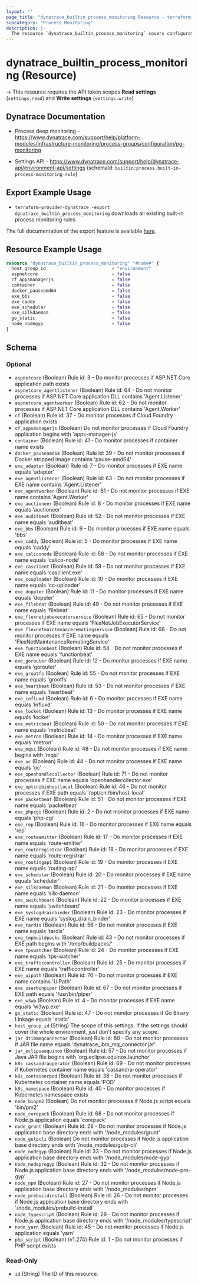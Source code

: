 ```yaml
---
layout: ""
page_title: "dynatrace_builtin_process_monitoring Resource - terraform-provider-dynatrace"
subcategory: "Process Monitoring"
description: |-
  The resource `dynatrace_builtin_process_monitoring` covers configuration for built-in process monitoring rules
---
```


# dynatrace_builtin_process_monitoring (Resource)

-> This resource requires the API token scopes **Read settings** (`settings.read`) and **Write settings** (`settings.write`)

## Dynatrace Documentation

- Process deep monitoring - https://www.dynatrace.com/support/help/platform-modules/infrastructure-monitoring/process-groups/configuration/pg-monitoring

- Settings API - https://www.dynatrace.com/support/help/dynatrace-api/environment-api/settings (schemaId: `builtin:process.built-in-process-monitoring-rule`)

## Export Example Usage

- `terraform-provider-dynatrace -export dynatrace_builtin_process_monitoring` downloads all existing built-in process monitoring rules

The full documentation of the export feature is available [here](https://dt-url.net/h203qmc).

## Resource Example Usage

```terraform
resource "dynatrace_builtin_process_monitoring" "#name#" {
  host_group_id                         = "environment"
  aspnetcore                            = false
  cf_appsmanagerjs                      = false
  container                             = false
  docker_pauseamd64                     = false
  exe_bbs                               = false
  exe_caddy                             = false
  exe_schedular                         = false
  exe_silkdaemon                        = false
  go_static                             = false
  node_nodegyp                          = false
}
```

<!-- schema generated by tfplugindocs -->
## Schema

### Optional

- `aspnetcore` (Boolean) Rule id: 3 - Do monitor processes if ASP.NET Core application path exists
- `aspnetcore_agentlistener` (Boolean) Rule id: 64 - Do not monitor processes if ASP.NET Core application DLL contains 'Agent.Listener'
- `aspnetcore_agentworker` (Boolean) Rule id: 62 - Do not monitor processes if ASP.NET Core application DLL contains 'Agent.Worker'
- `cf` (Boolean) Rule id: 37 - Do monitor processes if Cloud Foundry application exists
- `cf_appsmanagerjs` (Boolean) Do not monitor processes if Cloud Foundry application begins with 'apps-manager-js'
- `container` (Boolean) Rule id: 41 - Do monitor processes if container name exists
- `docker_pauseamd64` (Boolean) Rule id: 39 - Do not monitor processes if Docker stripped image contains 'pause-amd64'
- `exe_adapter` (Boolean) Rule id: 7 - Do monitor processes if EXE name equals 'adapter'
- `exe_agentlistener` (Boolean) Rule id: 63 - Do not monitor processes if EXE name contains 'Agent.Listener'
- `exe_agentworker` (Boolean) Rule id: 61 - Do not monitor processes if EXE name contains 'Agent.Worker'
- `exe_auctioneer` (Boolean) Rule id: 8 - Do monitor processes if EXE name equals 'auctioneer'
- `exe_auditbeat` (Boolean) Rule id: 52 - Do not monitor processes if EXE name equals 'auditbeat'
- `exe_bbs` (Boolean) Rule id: 9 - Do monitor processes if EXE name equals 'bbs'
- `exe_caddy` (Boolean) Rule id: 5 - Do monitor processes if EXE name equals 'caddy'
- `exe_caliconode` (Boolean) Rule id: 58 - Do not monitor processes if EXE name equals 'calico-node'
- `exe_casclient` (Boolean) Rule id: 59 - Do not monitor processes if EXE name equals 'casclient.exe'
- `exe_ccuploader` (Boolean) Rule id: 10 - Do monitor processes if EXE name equals 'cc-uploader'
- `exe_doppler` (Boolean) Rule id: 11 - Do monitor processes if EXE name equals 'doppler'
- `exe_filebeat` (Boolean) Rule id: 49 - Do not monitor processes if EXE name equals 'filebeat'
- `exe_flexnetjobexecutorservice` (Boolean) Rule id: 65 - Do not monitor processes if EXE name equals 'FlexNetJobExecutorService'
- `exe_flexnetmaintenanceremotingservice` (Boolean) Rule id: 66 - Do not monitor processes if EXE name equals 'FlexNetMaintenanceRemotingService'
- `exe_functionbeat` (Boolean) Rule id: 54 - Do not monitor processes if EXE name equals 'functionbeat'
- `exe_gorouter` (Boolean) Rule id: 12 - Do monitor processes if EXE name equals 'gorouter'
- `exe_grootfs` (Boolean) Rule id: 55 - Do not monitor processes if EXE name equals 'grootfs'
- `exe_heartbeat` (Boolean) Rule id: 53 - Do not monitor processes if EXE name equals 'heartbeat'
- `exe_influxd` (Boolean) Rule id: 6 - Do monitor processes if EXE name equals 'influxd'
- `exe_locket` (Boolean) Rule id: 13 - Do monitor processes if EXE name equals 'locket'
- `exe_metricbeat` (Boolean) Rule id: 50 - Do not monitor processes if EXE name equals 'metricbeat'
- `exe_metron` (Boolean) Rule id: 14 - Do monitor processes if EXE name equals 'metron'
- `exe_mqsi` (Boolean) Rule id: 48 - Do not monitor processes if EXE name begins with 'mqsi'
- `exe_oc` (Boolean) Rule id: 44 - Do not monitor processes if EXE name equals 'oc'
- `exe_openhandlecollector` (Boolean) Rule id: 71 - Do not monitor processes if EXE name equals 'openhandlecollector.exe'
- `exe_optcnibinhostlocal` (Boolean) Rule id: 46 - Do not monitor processes if EXE path equals '/opt/cni/bin/host-local'
- `exe_packetbeat` (Boolean) Rule id: 51 - Do not monitor processes if EXE name equals 'packetbeat'
- `exe_phpcgi` (Boolean) Rule id: 2 - Do not monitor processes if EXE name equals 'php-cgi'
- `exe_rep` (Boolean) Rule id: 16 - Do monitor processes if EXE name equals 'rep'
- `exe_routeemitter` (Boolean) Rule id: 17 - Do monitor processes if EXE name equals 'route-emitter'
- `exe_routeregistrar` (Boolean) Rule id: 18 - Do monitor processes if EXE name equals 'route-registrar'
- `exe_routingapi` (Boolean) Rule id: 19 - Do monitor processes if EXE name equals 'routing-api'
- `exe_schedular` (Boolean) Rule id: 20 - Do monitor processes if EXE name equals 'scheduler'
- `exe_silkdaemon` (Boolean) Rule id: 21 - Do monitor processes if EXE name equals 'silk-daemon'
- `exe_switchboard` (Boolean) Rule id: 22 - Do monitor processes if EXE name equals 'switchboard'
- `exe_syslogdrainbinder` (Boolean) Rule id: 23 - Do monitor processes if EXE name equals 'syslog_drain_binder'
- `exe_tardis` (Boolean) Rule id: 56 - Do not monitor processes if EXE name equals 'tardis'
- `exe_tmpbuildpacks` (Boolean) Rule id: 43 - Do not monitor processes if EXE path begins with '/tmp/buildpacks/'
- `exe_tpswatcher` (Boolean) Rule id: 24 - Do monitor processes if EXE name equals 'tps-watcher'
- `exe_trafficcontroller` (Boolean) Rule id: 25 - Do monitor processes if EXE name equals 'trafficcontroller'
- `exe_uipath` (Boolean) Rule id: 70 - Do not monitor processes if EXE name contains 'UiPath'
- `exe_userbinpiper` (Boolean) Rule id: 67 - Do not monitor processes if EXE path equals '/usr/bin/piper'
- `exe_w3wp` (Boolean) Rule id: 4 - Do monitor processes if EXE name equals 'w3wp.exe'
- `go_static` (Boolean) Rule id: 47 - Do not monitor processes if Go Binary Linkage equals 'static'
- `host_group_id` (String) The scope of this settings. If the settings should cover the whole environment, just don't specify any scope.
- `jar_dtibmmqconnector` (Boolean) Rule id: 60 - Do not monitor processes if JAR file name equals 'dynatrace_ibm_mq_connector.jar'
- `jar_eclipseequinox` (Boolean) Rule id: 57 - Do not monitor processes if Java JAR file begins with 'org.eclipse.equinox.launcher'
- `k8s_cassandraoperator` (Boolean) Rule id: 69 - Do not monitor processes if Kubernetes container name equals 'cassandra-operator'
- `k8s_containerpod` (Boolean) Rule id: 38 - Do not monitor processes if Kubernetes container name equals 'POD'
- `k8s_namespace` (Boolean) Rule id: 40 - Do monitor processes if Kubernetes namespace exists
- `node_binpm2` (Boolean) Do not monitor processes if Node.js script equals 'bin/pm2'
- `node_corepack` (Boolean) Rule id: 68 - Do not monitor processes if Node.js application equals 'corepack'
- `node_grunt` (Boolean) Rule id: 28 - Do not monitor processes if Node.js application base directory ends with '/node_modules/grunt'
- `node_gulpcli` (Boolean) Do not monitor processes if Node.js application base directory ends with '/node_modules/gulp-cli'
- `node_nodegyp` (Boolean) Rule id: 33 - Do not monitor processes if Node.js application base directory ends with '/node_modules/node-gyp'
- `node_nodepregyp` (Boolean) Rule id: 32 - Do not monitor processes if Node.js application base directory ends with '/node_modules/node-pre-gyp'
- `node_npm` (Boolean) Rule id: 27 - Do not monitor processes if Node.js application base directory ends with '/node_modules/npm'
- `node_prebuildinstall` (Boolean) Rule id: 26 - Do not monitor processes if Node.js application base directory ends with '/node_modules/prebuild-install'
- `node_typescript` (Boolean) Rule id: 29 - Do not monitor processes if Node.js application base directory ends with '/node_modules/typescript'
- `node_yarn` (Boolean) Rule id: 45 - Do not monitor processes if Node.js application equals 'yarn'
- `php_script` (Boolean) (v1.274) Rule id: 1 - Do not monitor processes if PHP script exists

### Read-Only

- `id` (String) The ID of this resource.
 